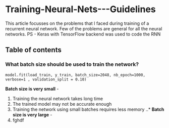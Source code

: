 # Training-Neural-Nets---Guidelines
This article focusses on the problems that I faced during training of a recurrent neural network. Few of the problems are general for all the neural networks. 
PS - Keras with TensorFlow backend was used to code the RNN

## Table of contents
 
### What batch size should be used to train the network?
    model.fit(load_train, y_train, batch_size=2048, nb_epoch=1000, verbose=1 , validation_split = 0.10)
 **Batch size is very small** - 
 1.  Training the neural network takes long time
 2.  The trained model may not be accurate enough
 3.  Training the network using small batches requires less memory 
..* **Batch size is very large** - 
 1.  fghdf   
    
    


